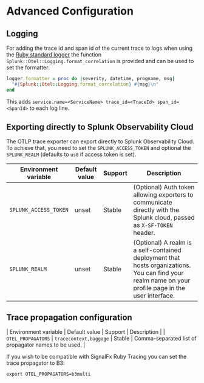 # Advanced Configuration

## Logging

For adding the trace id and span id of the current trace to logs when using the
[Ruby standard
logger](https://ruby-doc.org/stdlib-3.1.1/libdoc/logger/rdoc/Logger.html) the
function `Splunk::Otel::Logging.format_correlation` is provided and can be used
to set the formatter:

``` ruby
logger.formatter = proc do |severity, datetime, progname, msg|  
  "#{Splunk::Otel::Logging.format_correlation} #{msg}\n"
end
```

This adds `service.name=<ServiceName> trace_id=<TraceId> span_id=<SpanId>` to
each log line.

## Exporting directly to Splunk Observability Cloud

The OTLP trace exporter can export directly to Splunk Observability Cloud. To
achieve that, you need to set the `SPLUNK_ACCESS_TOKEN` and optional the
`SPLUNK_REALM` (defaults to `us0` if access token is set).

| Environment variable                   | Default value | Support     | Description                                                                                                                                          |
| -------------------------------------- | ------------  | ----------- | ---                                                                                                                                                  |
| `SPLUNK_ACCESS_TOKEN`                  | unset         | Stable      | (Optional) Auth token allowing exporters to communicate directly with the Splunk cloud, passed as `X-SF-TOKEN` header.                               |
| `SPLUNK_REALM`                         | unset         | Stable      | (Optional) A realm is a self-contained deployment that hosts organizations. You can find your realm name on your profile page in the user interface. |


## Trace propagation configuration

| Environment variable | Default value        | Support | Description                                                                                        |
| `OTEL_PROPAGATORS`     | `tracecontext,baggage` | Stable  | Comma-separated list of propagator names to be used. |

If you wish to be compatible with SignalFx Ruby Tracing you can set the trace propagator to B3:

```
export OTEL_PROPAGATORS=b3multi
```
